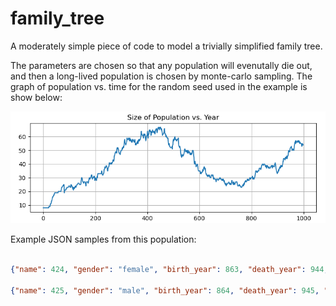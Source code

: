 # family_tree
A moderately simple piece of code to model a trivially simplified family tree.

The parameters are chosen so that any population will evenutally die out, and then a long-lived population is chosen by monte-carlo sampling.
The graph of population vs. time for the random seed used in the example is show below:

![Doomed Population](./Selection_105.png)

Example JSON samples from this population:

```json

{"name": 424, "gender": "female", "birth_year": 863, "death_year": 944, "spouse": 422, "father": 415, "mother": 410, "grandfather": 404, "grandmother": 397, "children": [437, 443], "cousins": [419, 425]}

{"name": 425, "gender": "male", "birth_year": 864, "death_year": 945, "spouse": 419, "father": 413, "mother": 408, "grandfather": 404, "grandmother": 397, "children": [436, 438], "cousins": [424]}

```
